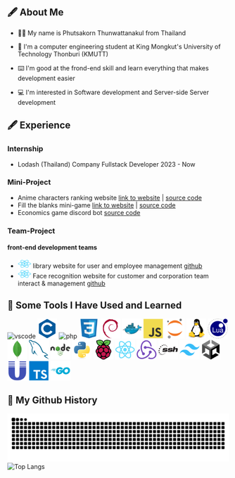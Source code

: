 
## 🖋️  About Me 
-  🧑‍💻 My name is Phutsakorn Thunwattanakul from Thailand</p>
-  🏫 I'm a computer engineering student at King Mongkut's University of Technology Thonburi (KMUTT)</p>
-  ⌨️ I'm good at the frond-end skill and learn everything that makes development easier </p>
-  💻 I'm interested in Software development and Server-side Server development</p>

## 🖋️ Experience 
###    Internship
- Lodash (Thailand) Company
  Fullstack Developer
  2023 - Now
###    Mini-Project
- Anime characters ranking website     [link to website](https://rankyourwaifu.vercel.app/) | [source code](https://github.com/cinnamonjs/rankyourwaifu)
- Fill the blanks mini-game     [link to website](https://rankyourwaifu.vercel.app/) | [source code](https://github.com/cinnamonjs/rankyourwaifu)
- Economics game discord bot  [source code](https://github.com/cinnamonjs/discordbot)
###    Team-Project
#### front-end development teams 
- <img src="https://github.com/devicons/devicon/blob/v2.15.1/icons/react/react-original.svg" alt="react" width="30" height="20"/> library website for user and employee management   [github](https://github.com/PPHamster/kmutt-library)
- <img src="https://github.com/devicons/devicon/blob/v2.15.1/icons/react/react-original.svg" alt="react" width="30" height="20"/> Face recognition website for customer and corporation team interact & management  [github](https://github.com/PPHamster/kmutt-library)
  
  

## 🚀 Some Tools I Have Used and Learned
<p align="left">
<img src="https://cdn.jsdelivr.net/gh/devicons/devicon/icons/vscode/vscode-original.svg" alt="vscode" width="45" height="45"/>
<img src="https://github.com/devicons/devicon/blob/v2.15.1/icons/c/c-plain.svg" alt="c" width="45" height="45"/>
<img src="https://cdn.jsdelivr.net/gh/devicons/devicon/icons/php/php-original.svg" alt="php" width="45" height="45"/>
<img src="https://github.com/devicons/devicon/blob/v2.15.1/icons/css3/css3-original.svg" alt="c" width="45" height="45"/>
<img src="https://github.com/devicons/devicon/blob/v2.15.1/icons/debian/debian-original.svg" alt="debian" width="45" height="45"/>
<img src="https://github.com/devicons/devicon/blob/v2.15.1/icons/docker/docker-original.svg" alt="docker" width="45" height="45"/>
<img src="https://github.com/devicons/devicon/blob/v2.15.1/icons/javascript/javascript-original.svg" alt="javascript" width="45" height="45"/>
<img src="https://github.com/devicons/devicon/blob/v2.15.1/icons/jupyter/jupyter-original.svg" alt="jupyter" width="45" height="45"/>
<img src="https://github.com/devicons/devicon/blob/v2.15.1/icons/linux/linux-original.svg" alt="linux" width="45" height="45"/>
<img src="https://github.com/devicons/devicon/blob/v2.15.1/icons/lua/lua-original.svg" alt="lua" width="45" height="45"/>
<img src="https://github.com/devicons/devicon/blob/v2.15.1/icons/mongodb/mongodb-original.svg" alt="mongodb" width="45" height="45"/>
<img src="https://github.com/devicons/devicon/blob/v2.15.1/icons/mysql/mysql-original.svg" alt="mysql" width="45" height="45"/>
<img src="https://github.com/devicons/devicon/blob/v2.15.1/icons/nodejs/nodejs-original-wordmark.svg" alt="nodejs" width="45" height="45"/>
<img src="https://github.com/devicons/devicon/blob/v2.15.1/icons/python/python-original.svg" alt="python" width="45" height="45"/>
<img src="https://github.com/devicons/devicon/blob/v2.15.1/icons/raspberrypi/raspberrypi-original.svg" alt="raspberrypi" width="45" height="45"/>
<img src="https://github.com/devicons/devicon/blob/v2.15.1/icons/react/react-original.svg" alt="react" width="45" height="45"/>
<img src="https://github.com/devicons/devicon/blob/v2.15.1/icons/redux/redux-original.svg" alt="redux" width="45" height="45"/>
<img src="https://github.com/devicons/devicon/blob/v2.15.1/icons/ssh/ssh-original-wordmark.svg" alt="ssh" width="45" height="45"/>
<img src="https://github.com/devicons/devicon/blob/v2.15.1/icons/tailwindcss/tailwindcss-plain.svg" alt="tailwindcss" width="45" height="45"/>
<img src="https://github.com/devicons/devicon/blob/v2.15.1/icons/unity/unity-original.svg" alt="unity" width="45" height="45"/>
<img src="https://github.com/devicons/devicon/blob/v2.15.1/icons/unix/unix-original.svg" alt="unix" width="45" height="45"/>
<img src="https://github.com/devicons/devicon/blob/v2.15.1/icons/typescript/typescript-original.svg" alt="typescript" width="45" height="45"/>
<img src="https://github.com/devicons/devicon/blob/v2.15.1/icons/go/go-original-wordmark.svg" alt="go" width="45" height="45"/>
</p>

## 📑  My Github History

![snake gif](https://github.com/cinnamonjs/cinnamonjs/blob/output/github-contribution-grid-snake-dark.svg)
![Top Langs](https://github-readme-stats.vercel.app/api/top-langs/?username=anuraghazra&hide_progress=true&theme=material-palenight)


